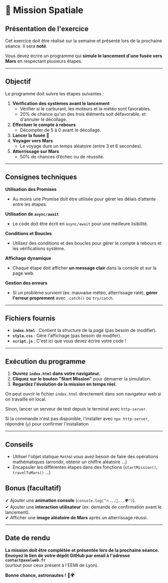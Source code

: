 # 🚀 Mission Spatiale

## Présentation de l'exercice  
Cet exercice doit être réalisé sur la semaine et présenté lors de la prochaine séance. 
Il sera **noté**.  

Vous devez écrire un programme qui **simule le lancement d'une fusée vers Mars** 
en respectant plusieurs étapes.  

---

## Objectif  
Le programme doit suivre les étapes suivantes :  

1. **Vérification des systèmes avant le lancement**  
   - Vérifier si le carburant, les moteurs et la météo sont favorables.  
   - 20% de chance qu'un des trois éléments soit défavorable, et d'annuler le décollage.
2. **Effectuer le compte à rebours**  
   - Décompter de 5 à 0 avant le décollage.  
3. **Lancer la fusée 🚀** 
4. **Voyager vers Mars**  
   - Le voyage dure un temps aléatoire (entre 3 et 6 secondes).  
5. **Atterrissage sur Mars**  
   - 50% de chances d’échec ou de réussite.  

---

## Consignes techniques  

**Utilisation des Promises**  
- Au moins une Promise doit être utilisée pour gérer les délais d’attente entre les étapes.  

**Utilisation de `async/await`**  
- Le code doit être écrit en `async/await` pour une meilleure lisibilité.  

**Conditions et Boucles**  
- Utilisez des conditions et des boucles pour gérer le compte à rebours et 
les vérifications système.  

**Affichage dynamique**  
- Chaque étape doit afficher **un message clair** dans la console et sur la page web.  

**Gestion des erreurs**  
- Si un problème survient (ex: mauvaise météo, atterrissage raté), 
**gérer l'erreur proprement** avec `.catch()` ou `try/catch`.  

---

## Fichiers fournis  
- **`index.html`** : Contient la structure de la page (pas besoin de modifier).  
- **`style.css`** : Gère l'affichage (pas besoin de modifer).  
- **`script.js`** : C'est ici que vous devez écrire votre code !  

---

## Exécution du programme  
1. **Ouvrez `index.html` dans votre navigateur.**  
2. **Cliquez sur le bouton "Start Mission"** pour démarrer la simulation.  
3. **Regardez l'évolution de la mission en temps réel.**  

On peut ouvrir le fichier `index.html` directement dans son navigateur web
si on travaille en local.

Sinon, lancer un serveur de test depuis le terminal avec `http-server`.

Si la commande n'est pas disponible, l'installer avec `npx http-server`,
répondre (`y`) pour confirmer l'installation

---

## Conseils

- Utiliser l'objet statique `Math`si vous avez besoin de faire des opérations mathématiques
(arrondir, obtenir un chiffre aléatoire ...)
- Encapsuler les différentes étapes dans des fonctions (`startMission()`, `travelToMars()` ...)

## Bonus (facultatif)  
✔ Ajouter une **animation console** (`console.log("🔥...🚀...🌍")`).  
✔ Ajouter une **interaction utilisateur** (ex: demande de confirmation avant le lancement).  
✔ Afficher une **image aléatoire de Mars** après un atterrissage réussi.  

---

## Date de rendu  
**La mission doit être complétée et présentée lors de la prochaine séance.**  
**Envoyez le lien de votre dépôt GitHub par email à l'adresse `contact@axelweb.fr`**  
(surtout pour ceux présent à l'EEMI de Lyon).

**Bonne chance, astronautes !** 🚀🌍  


